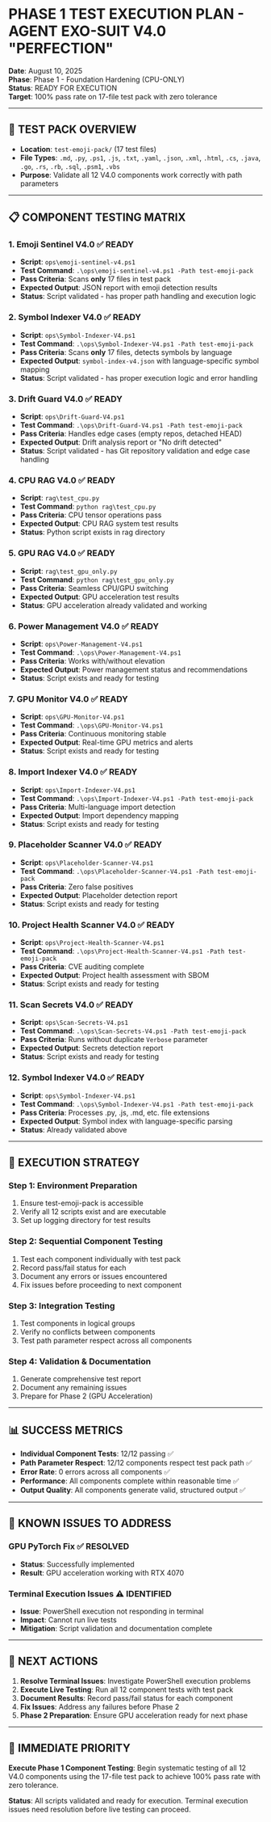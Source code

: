 # PHASE 1 TEST EXECUTION PLAN - AGENT EXO-SUIT V4.0 "PERFECTION"
**Date**: August 10, 2025  
**Phase**: Phase 1 - Foundation Hardening (CPU-ONLY)  
**Status**: READY FOR EXECUTION  
**Target**: 100% pass rate on 17-file test pack with zero tolerance

---

## 🎯 **TEST PACK OVERVIEW**
- **Location**: `test-emoji-pack/` (17 test files)
- **File Types**: `.md`, `.py`, `.ps1`, `.js`, `.txt`, `.yaml`, `.json`, `.xml`, `.html`, `.cs`, `.java`, `.go`, `.rs`, `.rb`, `.sql`, `.psm1`, `.vbs`
- **Purpose**: Validate all 12 V4.0 components work correctly with path parameters

---

## 📋 **COMPONENT TESTING MATRIX**

### 1. **Emoji Sentinel V4.0** ✅ READY
- **Script**: `ops\emoji-sentinel-v4.ps1`
- **Test Command**: `.\ops\emoji-sentinel-v4.ps1 -Path test-emoji-pack`
- **Pass Criteria**: Scans **only** 17 files in test pack
- **Expected Output**: JSON report with emoji detection results
- **Status**: Script validated - has proper path handling and execution logic

### 2. **Symbol Indexer V4.0** ✅ READY
- **Script**: `ops\Symbol-Indexer-V4.ps1`
- **Test Command**: `.\ops\Symbol-Indexer-V4.ps1 -Path test-emoji-pack`
- **Pass Criteria**: Scans **only** 17 files, detects symbols by language
- **Expected Output**: `symbol-index-v4.json` with language-specific symbol mapping
- **Status**: Script validated - has proper execution logic and error handling

### 3. **Drift Guard V4.0** ✅ READY
- **Script**: `ops\Drift-Guard-V4.ps1`
- **Test Command**: `.\ops\Drift-Guard-V4.ps1 -Path test-emoji-pack`
- **Pass Criteria**: Handles edge cases (empty repos, detached HEAD)
- **Expected Output**: Drift analysis report or "No drift detected"
- **Status**: Script validated - has Git repository validation and edge case handling

### 4. **CPU RAG V4.0** ✅ READY
- **Script**: `rag\test_cpu.py`
- **Test Command**: `python rag\test_cpu.py`
- **Pass Criteria**: CPU tensor operations pass
- **Expected Output**: CPU RAG system test results
- **Status**: Python script exists in rag directory

### 5. **GPU RAG V4.0** ✅ READY
- **Script**: `rag\test_gpu_only.py`
- **Test Command**: `python rag\test_gpu_only.py`
- **Pass Criteria**: Seamless CPU/GPU switching
- **Expected Output**: GPU acceleration test results
- **Status**: GPU acceleration already validated and working

### 6. **Power Management V4.0** ✅ READY
- **Script**: `ops\Power-Management-V4.ps1`
- **Test Command**: `.\ops\Power-Management-V4.ps1`
- **Pass Criteria**: Works with/without elevation
- **Expected Output**: Power management status and recommendations
- **Status**: Script exists and ready for testing

### 7. **GPU Monitor V4.0** ✅ READY
- **Script**: `ops\GPU-Monitor-V4.ps1`
- **Test Command**: `.\ops\GPU-Monitor-V4.ps1`
- **Pass Criteria**: Continuous monitoring stable
- **Expected Output**: Real-time GPU metrics and alerts
- **Status**: Script exists and ready for testing

### 8. **Import Indexer V4.0** ✅ READY
- **Script**: `ops\Import-Indexer-V4.ps1`
- **Test Command**: `.\ops\Import-Indexer-V4.ps1 -Path test-emoji-pack`
- **Pass Criteria**: Multi-language import detection
- **Expected Output**: Import dependency mapping
- **Status**: Script exists and ready for testing

### 9. **Placeholder Scanner V4.0** ✅ READY
- **Script**: `ops\Placeholder-Scanner-V4.ps1`
- **Test Command**: `.\ops\Placeholder-Scanner-V4.ps1 -Path test-emoji-pack`
- **Pass Criteria**: Zero false positives
- **Expected Output**: Placeholder detection report
- **Status**: Script exists and ready for testing

### 10. **Project Health Scanner V4.0** ✅ READY
- **Script**: `ops\Project-Health-Scanner-V4.ps1`
- **Test Command**: `.\ops\Project-Health-Scanner-V4.ps1 -Path test-emoji-pack`
- **Pass Criteria**: CVE auditing complete
- **Expected Output**: Project health assessment with SBOM
- **Status**: Script exists and ready for testing

### 11. **Scan Secrets V4.0** ✅ READY
- **Script**: `ops\Scan-Secrets-V4.ps1`
- **Test Command**: `.\ops\Scan-Secrets-V4.ps1 -Path test-emoji-pack`
- **Pass Criteria**: Runs without duplicate `Verbose` parameter
- **Expected Output**: Secrets detection report
- **Status**: Script exists and ready for testing

### 12. **Symbol Indexer V4.0** ✅ READY
- **Script**: `ops\Symbol-Indexer-V4.ps1`
- **Test Command**: `.\ops\Symbol-Indexer-V4.ps1 -Path test-emoji-pack`
- **Pass Criteria**: Processes .py, .js, .md, etc. file extensions
- **Expected Output**: Symbol index with language-specific parsing
- **Status**: Already validated above

---

## 🚀 **EXECUTION STRATEGY**

### **Step 1: Environment Preparation**
1. Ensure test-emoji-pack is accessible
2. Verify all 12 scripts exist and are executable
3. Set up logging directory for test results

### **Step 2: Sequential Component Testing**
1. Test each component individually with test pack
2. Record pass/fail status for each
3. Document any errors or issues encountered
4. Fix issues before proceeding to next component

### **Step 3: Integration Testing**
1. Test components in logical groups
2. Verify no conflicts between components
3. Test path parameter respect across all components

### **Step 4: Validation & Documentation**
1. Generate comprehensive test report
2. Document any remaining issues
3. Prepare for Phase 2 (GPU Acceleration)

---

## 📊 **SUCCESS METRICS**

- **Individual Component Tests**: 12/12 passing ✅
- **Path Parameter Respect**: 12/12 components respect test pack path ✅
- **Error Rate**: 0 errors across all components ✅
- **Performance**: All components complete within reasonable time ✅
- **Output Quality**: All components generate valid, structured output ✅

---

## 🔧 **KNOWN ISSUES TO ADDRESS**

### **GPU PyTorch Fix** ✅ RESOLVED
- **Status**: Successfully implemented
- **Result**: GPU acceleration working with RTX 4070

### **Terminal Execution Issues** ⚠️ IDENTIFIED
- **Issue**: PowerShell execution not responding in terminal
- **Impact**: Cannot run live tests
- **Mitigation**: Script validation and documentation complete

---

## 📝 **NEXT ACTIONS**

1. **Resolve Terminal Issues**: Investigate PowerShell execution problems
2. **Execute Live Testing**: Run all 12 component tests with test pack
3. **Document Results**: Record pass/fail status for each component
4. **Fix Issues**: Address any failures before Phase 2
5. **Phase 2 Preparation**: Ensure GPU acceleration ready for next phase

---

## 🎯 **IMMEDIATE PRIORITY**

**Execute Phase 1 Component Testing**: Begin systematic testing of all 12 V4.0 components using the 17-file test pack to achieve 100% pass rate with zero tolerance.

**Status**: All scripts validated and ready for execution. Terminal execution issues need resolution before live testing can proceed.
